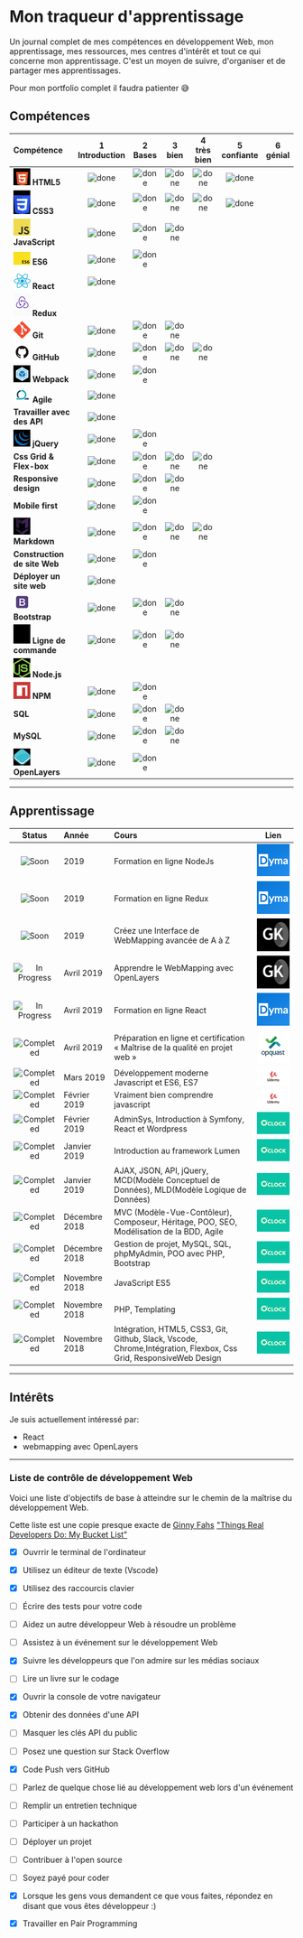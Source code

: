 # Mon traqueur d'apprentissage

Un journal complet de mes compétences en développement Web, mon apprentissage, mes ressources, mes centres d'intérêt et tout ce qui concerne mon apprentissage. C'est un moyen de suivre, d'organiser et de partager mes apprentissages.

Pour mon portfolio complet il faudra patienter :sweat_smile:

## Compétences

[done]: https://user-images.githubusercontent.com/29199184/32275438-8385f5c0-bf0b-11e7-9406-42265f71e2bd.png "Done"

|               Compétence              | 1<br>Introduction | 2<br>Bases   | 3<br>bien     | 4<br>très bien | 5<br>confiante | 6<br>génial    |
|:-------------------------------- |:-----------------:|:-------------:|:-------------:|:----------------:|:--------------:|:---------------:|
|**![](/logo-html.png) HTML5**                         | ![done][done]     | ![done][done] | ![done][done] | ![done][done]    | ![done][done]  |                 |
|**![](/logo-css.png) CSS3**                          | ![done][done]     | ![done][done] | ![done][done] | ![done][done]    | ![done][done]  |                 |
|**![](/logo-javascript1.png) JavaScript**                    | ![done][done]     | ![done][done] | ![done][done] |                  |                |                 |
|**![](/logo-es6.png) ES6**                           | ![done][done]     | ![done][done] |               |                  |                |                 |
|**![](/logo-react1.png) React**                         | ![done][done]     |               |               |                  |                |                 |
|**![](/logo-redux1.png) Redux**                         |                   |               |               |                  |                |                 |        |
|**![](/logo-git.png) Git**                           | ![done][done]     | ![done][done] | ![done][done] |                  |                |                 |        |
|**![](/logo-github.png) GitHub**                        | ![done][done]     | ![done][done] | ![done][done] | ![done][done]    |                |                 |        |
|**![](/logo-webpack.png) Webpack**                       | ![done][done]     | ![done][done] |               |                  |                |                 |
|**![](/logo-agile.png) Agile**                         | ![done][done]     |               |               |                  |                |                 |        |
|**Travailler avec des API**             | ![done][done]     |               |               |                  |                |                 |
|**![](/logo-jquery3.png) jQuery**                        | ![done][done]     | ![done][done] |               |                  |                |                 |
|**Css Grid & Flex-box**           | ![done][done]     | ![done][done] | ![done][done] | ![done][done]    |                |                 |
|**Responsive design**             | ![done][done]     | ![done][done] | ![done][done] |                  |                |                 |
|**Mobile first**                  | ![done][done]     | ![done][done] |               |                  |                |                 |        |
|**![](/logo-markdown.png) Markdown**                      | ![done][done]     | ![done][done] | ![done][done] | ![done][done]    |                |                 |
|**Construction de site Web**      | ![done][done]     | ![done][done] |               |                  |                |                 |
|**Déployer un site web**          | ![done][done]     |             |               |                  |                |                 |
|**![](/logo-bootstrap.png) Bootstrap**                     | ![done][done]     | ![done][done] | ![done][done] |                  |                |                 |
|**![](/logo-terminal.png) Ligne de commande**             | ![done][done]     | ![done][done] | ![done][done] |                  |                |                 |
|**![](/logo-node.png) Node.js**                       |                   |               |               |                  |                |                 |
|**![](/logo-npm.png) NPM**                           | ![done][done]     | ![done][done] |               |                  |                |                 |        |
|**SQL**                           | ![done][done]     | ![done][done] | ![done][done] |                  |                |                 |
|**MySQL**                         | ![done][done]     | ![done][done] | ![done][done] |                  |                |                |
|**![](/logo-openlayers.png) OpenLayers**                    | ![done][done]     | ![done][done] |  |                  |                |                |

----
## Apprentissage

[//]: # (Status images)

[Completed]: https://user-images.githubusercontent.com/29199184/32275438-8385f5c0-bf0b-11e7-9406-42265f71e2bd.png "Completed"
[In Progress]: https://user-images.githubusercontent.com/29199184/34462881-7305ddac-ee4d-11e7-9b57-589424820da4.png "In Progress"
[Soon]: https://user-images.githubusercontent.com/29199184/34462916-d5c37bd4-ee4d-11e7-9f4a-d57f2243281b.png "Soon"

|            Status           |   Année   | Cours                                                          |                Lien                        |
|:---------------------------:|:---------|:----------------------------------------------------------------|:-------------------------------------------:|
| ![Soon][Soon] |  2019       | Formation en ligne NodeJs     | [![Dyma](/logo-dyma.png)](https://dyma.fr/) |
| ![Soon][Soon] |  2019       | Formation en ligne Redux      | [![Dyma](/logo-dyma.png)](https://dyma.fr/) |
| ![Soon][Soon] |  2019       | Créez une Interface de WebMapping avancée de A à Z | [![Geomatick](/logo-geomatick.png)](https://www.geomatick.com/formations-sig-qgis-geoserver-openlayers-leaflet/) |
| ![In Progress][In Progress] | Avril 2019       | Apprendre le WebMapping avec OpenLayers| [![Geomatick](/logo-geomatick.png)](https://www.geomatick.com/formations-sig-qgis-geoserver-openlayers-leaflet/) |
| ![In Progress][In Progress] | Avril 2019       | Formation en ligne React | [![Dyma](/logo-dyma.png)](https://dyma.fr/)|
| ![Completed][Completed]     | Avril 2019       | Préparation en ligne et certification « Maîtrise de la qualité en projet web » | [![opquast](/logo-opquast.png)](https://www.opquast.com/formation/)
| ![Completed][Completed]     | Mars 2019        | Développement moderne Javascript et ES6, ES7 | [![Udemy](/logo-udemy.png)](https://www.udemy.com/javascript-es6-es7/)|
| ![Completed][Completed]     | Février 2019     | Vraiment bien comprendre javascript | [![Udemy](/logo-udemy.png)](https://www.udemy.com/comprendre-javascript/) |
| ![Completed][Completed]     | Février 2019     | AdminSys, Introduction à Symfony, React et Wordpress | [![O 'Clock](/logo-oclock.png)](https://oclock.io/)  |
| ![Completed][Completed]     | Janvier 2019     | Introduction au framework Lumen | [![O 'Clock](/logo-oclock.png)](https://oclock.io/)  |
| ![Completed][Completed]     | Janvier 2019     | AJAX, JSON, API, jQuery, MCD(Modèle Conceptuel de Données), MLD(Modèle Logique de Données)                                          | [![O 'Clock](/logo-oclock.png)](https://oclock.io/)  |
| ![Completed][Completed]     | Décembre 2018    | MVC (Modèle-Vue-Contôleur), Composeur, Héritage, POO, SEO, Modélisation de la BDD, Agile  | [![O 'Clock](/logo-oclock.png)](https://oclock.io/) |
| ![Completed][Completed]     | Décembre 2018    | Gestion de projet, MySQL, SQL, phpMyAdmin, POO avec PHP, Bootstrap | [![O 'Clock](/logo-oclock.png)](https://oclock.io/)    |
| ![Completed][Completed]     | Novembre 2018    | JavaScript ES5  | [![O 'Clock](/logo-oclock.png)](https://oclock.io/)  |
| ![Completed][Completed]     | Novembre 2018    | PHP, Templating | [![O 'Clock](/logo-oclock.png)](https://oclock.io/)   |
| ![Completed][Completed]     | Novembre 2018    | Intégration, HTML5, CSS3, Git, Github, Slack, Vscode, Chrome,Intégration, Flexbox, Css Grid, ResponsiveWeb Design | [![O 'Clock](/logo-oclock.png)](https://oclock.io/)     |

----

## Intérêts

Je suis actuellement intéressé par:

+ React
+ webmapping avec OpenLayers

----
### Liste de contrôle de développement Web

Voici une liste d'objectifs de base à atteindre sur le chemin de la maîtrise du développement Web.

Cette liste est une copie presque exacte de [ Ginny Fahs](https://twitter.com/ginnyfahs) [ "Things Real Developers Do: My Bucket List"](https://blog.prototypr.io/wondering-if-youre-a-real-developer-yet-try-making-a-bucket-list-281275482155)

* [x] Ouvrrir le terminal de l'ordinateur
* [x] Utilisez un éditeur de texte (Vscode)
* [x] Utilisez des raccourcis clavier
* [ ] Écrire des tests pour votre code
* [ ] Aidez un autre développeur Web à résoudre un problème
* [ ] Assistez à un événement sur le développement Web
* [x] Suivre les développeurs que l'on admire sur les médias sociaux
* [ ] Lire un livre sur le codage
* [x] Ouvrir la console de votre navigateur
* [x] Obtenir des données d'une API
* [ ] Masquer les clés API du public
* [ ] Posez une question sur Stack Overflow
* [x] Code Push vers GitHub
* [ ] Parlez de quelque chose lié au développement web lors d'un événement
* [ ] Remplir un entretien technique
* [ ] Participer à un hackathon
* [ ] Déployer un projet
* [ ] Contribuer à l'open source
* [ ] Soyez payé pour coder
* [x] Lorsque les gens vous demandent ce que vous faites, répondez en disant que vous êtes développeur :)
* [x] Travailler en Pair Programming

